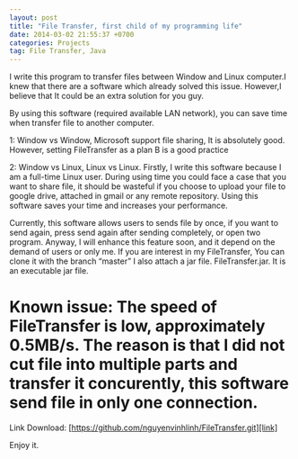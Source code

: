 ```yaml
---
layout: post
title: "File Transfer, first child of my programming life"
date: 2014-03-02 21:55:37 +0700
categories: Projects
tag: File Transfer, Java
---
```


I write this program to transfer files between Window and Linux computer.I knew that there are a software which already solved this issue. However,I believe that It could be an extra solution for you guy.

By using this software (required available LAN network), you can save time when transfer file to another computer.

1: Window vs Window, Microsoft  support file sharing, It is absolutely good. However, setting FileTransfer as a plan B is a good practice

2: Window vs Linux, Linux vs Linux. Firstly, I write this software because I am a full-time Linux user. During using time you could face a case that you want to share file, it should be wasteful if you choose to upload your file to google drive, attached in gmail or any remote repository. Using this software saves your time and increases  your performance.

Currently, this software allows users to sends file by once, if you want to send again, press send again after sending completely, or open two program. Anyway, I will enhance this feature soon, and it depend on the demand of users or only me. If you are interest in my FileTransfer, You can clone it with the branch “master” I also attach a jar file. FileTransfer.jar. It is an executable jar file.

# Known issue: The speed of FileTransfer is low, approximately 0.5MB/s. The reason is that I did not cut file into multiple parts and transfer it concurently, this software send file in only one connection.

Link Download: [https://github.com/nguyenvinhlinh/FileTransfer.git][link]

[link]: https://github.com/nguyenvinhlinh/FileTransfer.git

 Enjoy it.
